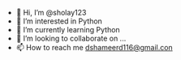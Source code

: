 - 👋 Hi, I’m @sholay123
- 👀 I’m interested in Python
- 🌱 I’m currently learning Python
- 💞️ I’m looking to collaborate on ...
- 📫 How to reach me dshameerd116@gmail.con

<!---
sholay123/sholay123 is a ✨ special ✨ repository because its `README.md` (this file) appears on your GitHub profile.
You can click the Preview link to take a look at your changes.
--->
